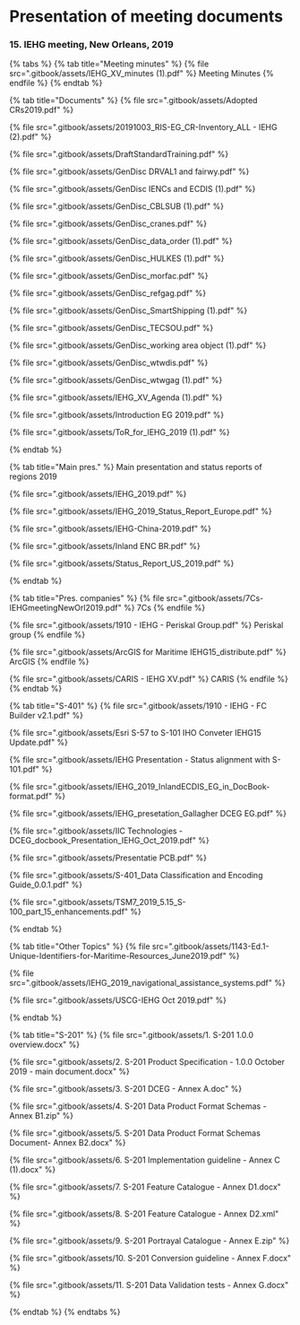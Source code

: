 # Presentation of meeting documents

### 15. IEHG meeting, New Orleans, 2019

{% tabs %}
{% tab title="Meeting minutes" %}
{% file src=".gitbook/assets/IEHG_XV_minutes (1).pdf" %}
Meeting Minutes
{% endfile %}
{% endtab %}

{% tab title="Documents" %}
{% file src=".gitbook/assets/Adopted CRs2019.pdf" %}

{% file src=".gitbook/assets/20191003_RIS-EG_CR-Inventory_ALL - IEHG (2).pdf" %}

{% file src=".gitbook/assets/DraftStandardTraining.pdf" %}

{% file src=".gitbook/assets/GenDisc DRVAL1 and fairwy.pdf" %}

{% file src=".gitbook/assets/GenDisc IENCs and ECDIS (1).pdf" %}

{% file src=".gitbook/assets/GenDisc_CBLSUB (1).pdf" %}

{% file src=".gitbook/assets/GenDisc_cranes.pdf" %}

{% file src=".gitbook/assets/GenDisc_data_order (1).pdf" %}

{% file src=".gitbook/assets/GenDisc_HULKES (1).pdf" %}

{% file src=".gitbook/assets/GenDisc_morfac.pdf" %}

{% file src=".gitbook/assets/GenDisc_refgag.pdf" %}

{% file src=".gitbook/assets/GenDisc_SmartShipping (1).pdf" %}

{% file src=".gitbook/assets/GenDisc_TECSOU.pdf" %}

{% file src=".gitbook/assets/GenDisc_working area object (1).pdf" %}

{% file src=".gitbook/assets/GenDisc_wtwdis.pdf" %}

{% file src=".gitbook/assets/GenDisc_wtwgag (1).pdf" %}

{% file src=".gitbook/assets/IEHG_XV_Agenda (1).pdf" %}

{% file src=".gitbook/assets/Introduction EG 2019.pdf" %}

{% file src=".gitbook/assets/ToR_for_IEHG_2019 (1).pdf" %}


{% endtab %}

{% tab title="Main pres." %}
Main presentation and status reports of regions 2019

{% file src=".gitbook/assets/IEHG_2019.pdf" %}

{% file src=".gitbook/assets/IEHG_2019_Status_Report_Europe.pdf" %}

{% file src=".gitbook/assets/IEHG-China-2019.pdf" %}

{% file src=".gitbook/assets/Inland ENC BR.pdf" %}

{% file src=".gitbook/assets/Status_Report_US_2019.pdf" %}


{% endtab %}

{% tab title="Pres. companies" %}
{% file src=".gitbook/assets/7Cs-IEHGmeetingNewOrl2019.pdf" %}
7Cs
{% endfile %}

{% file src=".gitbook/assets/1910 - IEHG - Periskal Group.pdf" %}
Periskal group
{% endfile %}

{% file src=".gitbook/assets/ArcGIS for Maritime IEHG15_distribute.pdf" %}
ArcGIS
{% endfile %}

{% file src=".gitbook/assets/CARIS - IEHG XV.pdf" %}
CARIS
{% endfile %}
{% endtab %}

{% tab title="S-401" %}
{% file src=".gitbook/assets/1910 - IEHG - FC Builder v2.1.pdf" %}

{% file src=".gitbook/assets/Esri S-57 to S-101 IHO Conveter IEHG15 Update.pdf" %}

{% file src=".gitbook/assets/IEHG Presentation - Status alignment with S-101.pdf" %}

{% file src=".gitbook/assets/IEHG_2019_InlandECDIS_EG_in_DocBook-format.pdf" %}

{% file src=".gitbook/assets/IEHG_presetation_Gallagher DCEG EG.pdf" %}

{% file src=".gitbook/assets/IIC Technologies - DCEG_docbook_Presentation_IEHG_Oct_2019.pdf" %}

{% file src=".gitbook/assets/Presentatie PCB.pdf" %}

{% file src=".gitbook/assets/S-401_Data Classification and Encoding Guide_0.0.1.pdf" %}

{% file src=".gitbook/assets/TSM7_2019_5.15_S-100_part_15_enhancements.pdf" %}


{% endtab %}

{% tab title="Other Topics" %}
{% file src=".gitbook/assets/1143-Ed.1-Unique-Identifiers-for-Maritime-Resources_June2019.pdf" %}

{% file src=".gitbook/assets/IEHG_2019_navigational_assistance_systems.pdf" %}

{% file src=".gitbook/assets/USCG-IEHG Oct 2019.pdf" %}


{% endtab %}

{% tab title="S-201" %}
{% file src=".gitbook/assets/1. S-201 1.0.0 overview.docx" %}

{% file src=".gitbook/assets/2. S-201 Product Specification - 1.0.0 October 2019 - main document.docx" %}

{% file src=".gitbook/assets/3. S-201 DCEG - Annex A.doc" %}

{% file src=".gitbook/assets/4. S-201 Data Product Format Schemas - Annex B1.zip" %}

{% file src=".gitbook/assets/5. S-201 Data Product Format Schemas Document- Annex B2.docx" %}

{% file src=".gitbook/assets/6. S-201 Implementation guideline - Annex C (1).docx" %}

{% file src=".gitbook/assets/7. S-201 Feature Catalogue - Annex D1.docx" %}

{% file src=".gitbook/assets/8. S-201 Feature Catalogue - Annex D2.xml" %}

{% file src=".gitbook/assets/9. S-201 Portrayal Catalogue - Annex E.zip" %}

{% file src=".gitbook/assets/10. S-201 Conversion guideline - Annex F.docx" %}

{% file src=".gitbook/assets/11. S-201 Data Validation tests - Annex G.docx" %}


{% endtab %}
{% endtabs %}










